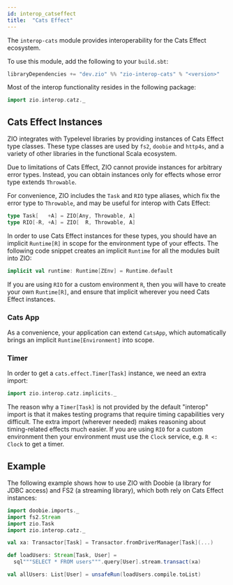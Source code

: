 ```yaml
---
id: interop_catseffect
title:  "Cats Effect"
---
```


The `interop-cats` module provides interoperability for the Cats Effect ecosystem.

To use this module, add the following to your `build.sbt`:

```scala mdoc
libraryDependencies += "dev.zio" %% "zio-interop-cats" % "<version>"
```

Most of the interop functionality resides in the following package:

```scala mdoc
import zio.interop.catz._
```

## Cats Effect Instances

ZIO integrates with Typelevel libraries by providing instances of Cats Effect type classes. These type classes are used by `fs2`, `doobie` and `http4s`, and a variety of other libraries in the functional Scala ecosystem.

Due to limitations of Cats Effect, ZIO cannot provide instances for arbitrary error types. Instead, you can obtain instances only for effects whose error type extends `Throwable`.

For convenience, ZIO includes the `Task` and `RIO` type aliases, which fix the error type to `Throwable`, and may be useful for interop with Cats Effect:

```scala mdoc
type Task[   +A] = ZIO[Any, Throwable, A]
type RIO[-R, +A] = ZIO[  R, Throwable, A]
```

In order to use Cats Effect instances for these types, you should have an implicit `Runtime[R]` in scope for the environment type of your effects. The following code snippet creates an implicit `Runtime` for all the modules built into ZIO:

```scala mdoc
implicit val runtime: Runtime[ZEnv] = Runtime.default
```

If you are using `RIO` for a custom environment `R`, then you will have to create your own `Runtime[R]`, and ensure that implicit wherever you need Cats Effect instances.

### Cats App

As a convenience, your application can extend `CatsApp`, which automatically brings an implicit `Runtime[Environment]` into scope.

### Timer

In order to get a `cats.effect.Timer[Task]` instance, we need an extra import:

```scala mdoc
import zio.interop.catz.implicits._
```

The reason why a `Timer[Task]` is not provided by the default "interop" import is that it makes testing programs that require timing capabilities very difficult. The extra import (wherever needed) makes reasoning about timing-related effects much easier.
If you are using `RIO` for a custom environment then your environment must use the `Clock` service, e.g. `R <: Clock` to get a timer.

## Example

The following example shows how to use ZIO with Doobie (a library for JDBC access) and FS2 (a streaming library), which both rely on Cats Effect instances:

```scala mdoc
import doobie.imports._
import fs2.Stream
import zio.Task
import zio.interop.catz._

val xa: Transactor[Task] = Transactor.fromDriverManager[Task](...)

def loadUsers: Stream[Task, User] =
  sql"""SELECT * FROM users""".query[User].stream.transact(xa)

val allUsers: List[User] = unsafeRun(loadUsers.compile.toList)
```
